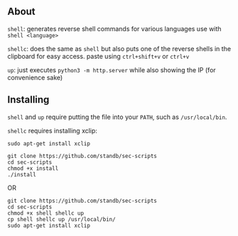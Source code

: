 ## About
`shell`: generates reverse shell commands for various languages
use with `shell <language>`

`shellc`: does the same as `shell` but also puts one of the reverse shells in the clipboard for easy access. paste using `ctrl+shift+v` or `ctrl+v`

`up`: just executes `python3 -m http.server` while also showing the IP (for convenience sake)

## Installing

`shell` and `up` require putting the file into your `PATH`, such as `/usr/local/bin`.

`shellc` requires installing xclip:

`sudo apt-get install xclip`
```
git clone https://github.com/standb/sec-scripts
cd sec-scripts
chmod +x install
./install
```
OR

```
git clone https://github.com/standb/sec-scripts
cd sec-scripts
chmod +x shell shellc up
cp shell shellc up /usr/local/bin/
sudo apt-get install xclip
```

